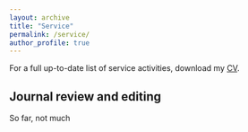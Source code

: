 ```yaml
---
layout: archive
title: "Service"
permalink: /service/
author_profile: true
---
```


For a full up-to-date list of service activities, download my [CV](https://johnryt.github.io/files/Ryter_CV.pdf).

## Journal review and editing
So far, not much